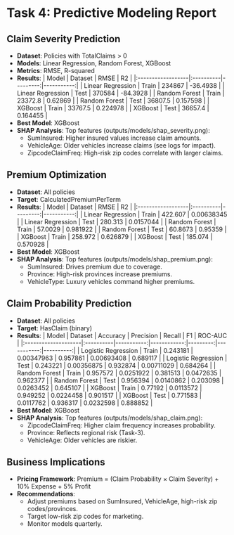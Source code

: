 
# Task 4: Predictive Modeling Report

## Claim Severity Prediction
- **Dataset**: Policies with TotalClaims > 0
- **Models**: Linear Regression, Random Forest, XGBoost
- **Metrics**: RMSE, R-squared
- **Results**:
| Model             | Dataset   |     RMSE |         R2 |
|:------------------|:----------|---------:|-----------:|
| Linear Regression | Train     | 234867   | -36.4938   |
| Linear Regression | Test      | 370584   | -84.3928   |
| Random Forest     | Train     |  23372.8 |   0.62869  |
| Random Forest     | Test      |  36807.5 |   0.157598 |
| XGBoost           | Train     |  33767.5 |   0.224978 |
| XGBoost           | Test      |  36657.4 |   0.164455 |
- **Best Model**: XGBoost
- **SHAP Analysis**: Top features (outputs/models/shap_severity.png):
  - SumInsured: Higher insured values increase claim amounts.
  - VehicleAge: Older vehicles increase claims (see logs for impact).
  - ZipcodeClaimFreq: High-risk zip codes correlate with larger claims.

## Premium Optimization
- **Dataset**: All policies
- **Target**: CalculatedPremiumPerTerm
- **Results**:
| Model             | Dataset   |     RMSE |         R2 |
|:------------------|:----------|---------:|-----------:|
| Linear Regression | Train     | 422.607  | 0.00638345 |
| Linear Regression | Test      | 280.313  | 0.0157044  |
| Random Forest     | Train     |  57.0029 | 0.981922   |
| Random Forest     | Test      |  60.8673 | 0.95359    |
| XGBoost           | Train     | 258.972  | 0.626879   |
| XGBoost           | Test      | 185.074  | 0.570928   |
- **Best Model**: XGBoost
- **SHAP Analysis**: Top features (outputs/models/shap_premium.png):
  - SumInsured: Drives premium due to coverage.
  - Province: High-risk provinces increase premiums.
  - VehicleType: Luxury vehicles command higher premiums.

## Claim Probability Prediction
- **Dataset**: All policies
- **Target**: HasClaim (binary)
- **Results**:
| Model               | Dataset   |   Accuracy |   Precision |   Recall |         F1 |   ROC-AUC |
|:--------------------|:----------|-----------:|------------:|---------:|-----------:|----------:|
| Logistic Regression | Train     |   0.243181 |  0.00347963 | 0.957861 | 0.00693408 |  0.689117 |
| Logistic Regression | Test      |   0.243221 |  0.00356875 | 0.932874 | 0.00711029 |  0.684264 |
| Random Forest       | Train     |   0.957572 |  0.0251922  | 0.381513 | 0.0472635  |  0.962377 |
| Random Forest       | Test      |   0.956394 |  0.0140862  | 0.203098 | 0.0263452  |  0.645107 |
| XGBoost             | Train     |   0.77192  |  0.0113572  | 0.949252 | 0.0224458  |  0.901517 |
| XGBoost             | Test      |   0.771583 |  0.0117762  | 0.936317 | 0.0232598  |  0.888852 |
- **Best Model**: XGBoost
- **SHAP Analysis**: Top features (outputs/models/shap_claim.png):
  - ZipcodeClaimFreq: Higher claim frequency increases probability.
  - Province: Reflects regional risk (Task-3).
  - VehicleAge: Older vehicles are riskier.

## Business Implications
- **Pricing Framework**: Premium = (Claim Probability × Claim Severity) + 10% Expense + 5% Profit
- **Recommendations**:
  - Adjust premiums based on SumInsured, VehicleAge, high-risk zip codes/provinces.
  - Target low-risk zip codes for marketing.
  - Monitor models quarterly.
